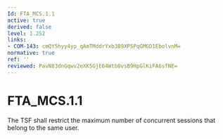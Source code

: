 ```yaml
---
Id: FTA_MCS.1.1
active: true
derived: false
level: 1.252
links:
- COM-143: cmQY5hyy4yp_qAmTMddrYxb3B9XPSPqGMGD1EbolvnM=
normative: true
ref: ''
reviewed: PavN83dnGqwv2eXK5GjE64Wtb0vsB9HpGlKiFA6sfNE=
---
```


# FTA_MCS.1.1

The TSF shall restrict the maximum number of concurrent sessions that belong to the same user.